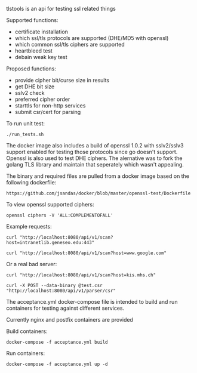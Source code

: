 tlstools is an api for testing ssl related things

Supported functions:
* certificate installation
* which ssl/tls protocols are supported (DHE/MD5 with openssl)
* which common ssl/tls ciphers are supported
* heartbleed test
* debain weak key test

Proposed functions:
* provide cipher bit/curse size in results
* get DHE bit size
* sslv2 check
* preferred cipher order
* starttls for non-http services
* submit csr/cert for parsing


To run unit test:
```
./run_tests.sh
```


The docker image also includes a build of openssl 1.0.2 with sslv2/sslv3 support enabled for testing those protocols since go doesn't support.  Openssl is also used to test DHE ciphers.
The alernative was to fork the golang TLS library and maintain that seperately which wasn't appealing.

The binary and required files are pulled from a docker image based on the following dockerfile:
```
https://github.com/jsandas/docker/blob/master/openssl-test/Dockerfile
```

To view openssl supported ciphers:
```
openssl ciphers -V 'ALL:COMPLEMENTOFALL'
```

Example requests:
```
curl "http://localhost:8080/api/v1/scan?host=intranetlib.geneseo.edu:443"
```
```
curl "http://localhost:8080/api/v1/scan?host=www.google.com"
```
Or a real bad server:
```
curl "http://localhost:8080/api/v1/scan?host=kis.mhs.ch"
```
```
curl -X POST --data-binary @test.csr "http://localhost:8080/api/v1/parser/csr"
```


The acceptance.yml docker-compose file is intended to build and run containers for testing against different services.  

Currently nginx and postfix containers are provided

Build containers:
```
docker-compose -f acceptance.yml build
```

Run containers:
```
docker-compose -f acceptance.yml up -d
```
